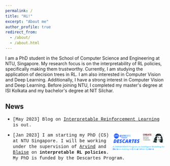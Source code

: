 ```yaml
---
permalink: /
title: "Hi!"
excerpt: "About me"
author_profile: true
redirect_from: 
  - /about/
  - /about.html
---
```


I am a PhD student in the School of Computer Science and Engineering at NTU, Singapore. My research focus is on the interpretability of RL policies, specifically making them trustworthy. Currently, I am studying the application of decision trees in RL. I am also interested in Computer Vision and Deep Learning. Additionally, I have a strong interest in Computer Vision and Deep Learning. Before joining NTU, I completed my master's degree at ISI Kolkata and my bachelor's degree at NIT Silchar. 

<!-- **Coming Soon!**: my first [blog](/posts/2023/05/blog-post-irl/) on Interpretability of RL policies.
{: .notice} -->


## News

* <span style="font-family: Courier New;">[May 2023] Blog on [Interpretable Reinforcement Learning](/posts/2023/05/blog-post-irl/) is out.</span>

* <img src="/files/descartes_logo.jpg"  width="35%" alt="descartes logo" align="right"><span style="font-family: Courier New;">\[Jan 2023\] I am starting my PhD (CS) at NTU Singapore. I will be working under the supervision of [Arvind](https://personal.ntu.edu.sg/arvinde/) and [Blaise](https://perso.crans.org/genest/) on **interpretable RL policies**. My PhD is funded by the Descartes Program.</span>





